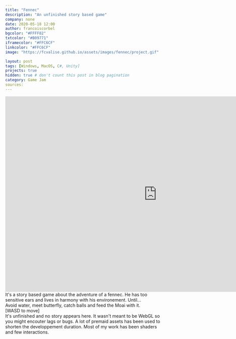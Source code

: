 ```yaml
---
title: "Fennec"
description: "An unfinished story based game"
company: none
date: 2020-05-18 12:00
author: francoiscorbel
bgcolor: "#FFFF82"
txtcolor: "#B09771"
iframecolor: "#FFC6CF"
linkcolor: "#FFC6CF"
image: "https://fcvalise.github.io/assets/images/fennec/project.gif"

layout: post
tags: [Windows, MacOS, C#, Unity]
projects: true
hidden: true # don't count this post in blog pagination
category: Game Jam
sources: 
---
```

<div class="general-margin full-width">
    <div style="">
        <iframe class="unity" style="width:960px;" src="https://itch.io/embed-upload/2377413?color=FFFF82" width="960" height="620" 
        scrolling="no" frameborder="0"></iframe>
    </div>
</div>

<div class="text general-margin">
It's a story based game about the adventure of a fennec. He has too sensitive ears and lives in harmony with his environement. Until...
</div>
<div class="text general-margin">
Avoid water, meet butterfly, catch balls and feed the Moai with it.
</div>
<div class="text general-margin">
[WASD to move]
</div>
<div class="text general-margin">
It's unfinished and no story appears here. It wasn't meant to be WebGL so you might encouter lags or bugs. A lot of premaid assets has been used to shorten the developpement duration. Most of my work has been shaders and few interactions.
</div>
